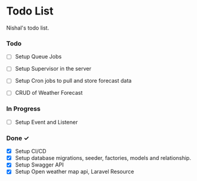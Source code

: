# Todo List

Nishal's todo list.


### Todo

- [ ] Setup Queue Jobs
- [ ] Setup Supervisor in the server
- [ ] Setup Cron jobs to pull and store forecast data
- [ ] CRUD of Weather Forecast


### In Progress

- [ ] Setup Event and Listener


### Done ✓

- [X] Setup CI/CD
- [X] Setup database migrations, seeder, factories, models and relationship.
- [X] Setup Swagger API
- [X] Setup Open weather map api, Laravel Resource
